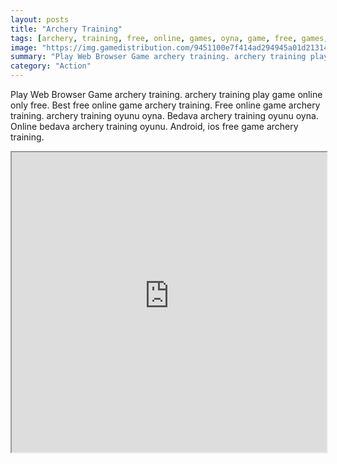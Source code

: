 ```yaml
---
layout: posts
title: "Archery Training"
tags: [archery, training, free, online, games, oyna, game, free, games, play, play, games]
image: "https://img.gamedistribution.com/9451100e7f414ad294945a01d21314d3-512x384.jpeg"
summary: "Play Web Browser Game archery training. archery training play game online only free. Best free online game archery training. Free online game archery training. archery training oyunu oyna. Bedava archery training oyunu oyna. Online bedava archery training oyunu. Android, ios free game archery training."
category: "Action"
---
```


Play Web Browser Game archery training. archery training play game online only free. Best free online game archery training. Free online game archery training. archery training oyunu oyna. Bedava archery training oyunu oyna. Online bedava archery training oyunu. Android, ios free game archery training.

<iframe width="100%" height="480px;" src="https://html5.gamedistribution.com/9451100e7f414ad294945a01d21314d3/"></iframe>